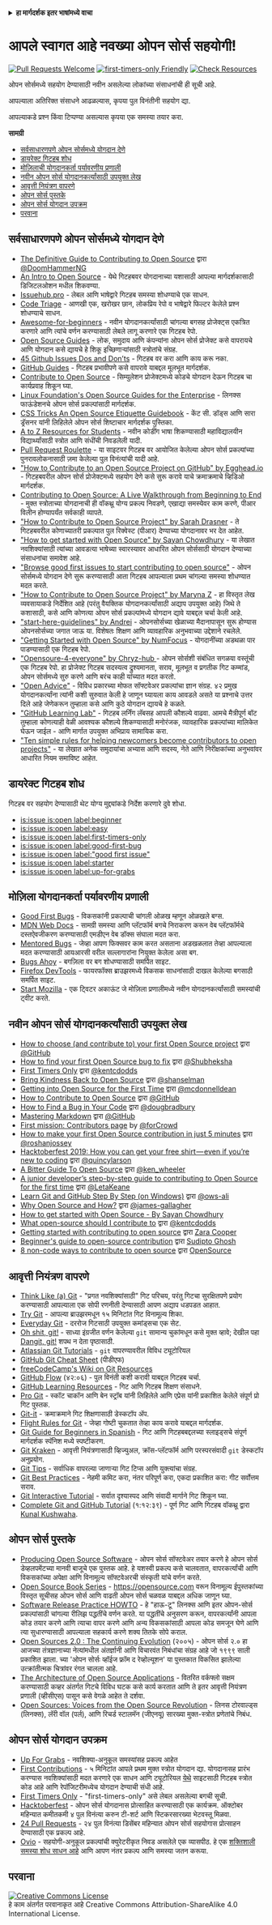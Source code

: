 <!-- Do not translate this -->
<details>
<summary>
<strong> हा मार्गदर्शक इतर भाषांमध्ये वाचा </strong>
</summary>
    <ul>
        <li><a href="./README.md"> English </a></li>
        <li><a href="./README-MR.md"> मराठी </a></li>
        <li><a href="./README-BN.md"> বাংলা </a></li>
        <li><a href="./README-CN.md"> 中文 </a></li>
        <li><a href="./README-RU.md"> русский </a></li>
        <li><a href="./README-RO.md"> Românesc </a></li>
        <li><a href="./README-IT.md"> Italiano </a></li>
        <li><a href="./README-ES.md"> Español </a></li>
        <li><a href="./README-pt-BR.md"> Português (BR) </a></li>
        <li><a href="./README-DE.md"> Deutsch </a></li>
        <li><a href="./README-GR.md"> Ελληνικά </a></li>
        <li><a href="./README-FR.md"> Français </a></li>
        <li><a href="./README-KO.md"> 한국어 </a></li>
        <li><a href="./README-JA.md"> 日本語 </a></li>
        <li><a href="./README-HI.md">हिंदी</a></li>
    </ul>
</details>
<!-- Do not translate this -->

# आपले स्वागत आहे नवख्या ओपन सोर्स सहयोगी!

[![Pull Requests Welcome](https://img.shields.io/badge/PRs-welcome-brightgreen.svg?style=flat)](http://makeapullrequest.com)
[![first-timers-only Friendly](https://img.shields.io/badge/first--timers--only-friendly-blue.svg)](https://www.firsttimersonly.com/)
[![Check Resources](https://github.com/freeCodeCamp/how-to-contribute-to-open-source/actions/workflows/test.yml/badge.svg)](https://github.com/freeCodeCamp/how-to-contribute-to-open-source/actions/workflows/test.yml)

ओपन सोर्समध्ये सहयोग देण्यासाठी नवीन असलेल्या लोकांच्या संसाधनांची ही सूची आहे.

आपल्याला अतिरिक्त संसाधने आढळल्यास, कृपया पुल विनंतीनी सहयोग द्या.

आपल्याकडे प्रश्न किंवा टिप्पण्या असल्यास कृपया एक समस्या तयार करा.

**सामग्री**

- [सर्वसाधारणपणे ओपन सोर्समध्ये योगदान देणे](#सर्वसाधारणपणे-ओपन-सोर्समध्ये-योगदान-देणे)
- [डायरेक्ट गिटहब शोध](#डायरेक्ट-गिटहब-शोध)
- [मोज़िलाची योगदानकर्ता पर्यावरणीय प्रणाली](#मोज़िला-योगदानकर्ता-पर्यावरणीय-प्रणाली)
- [नवीन ओपन सोर्स योगदानकर्त्यांसाठी उपयुक्त लेख](#नवीन-ओपन-सोर्स-योगदानकर्त्यांसाठी-उपयुक्त-लेख)
- [आवृत्ती नियंत्रण वापरणे](#आवृत्ती-नियंत्रण-वापरणे)
- [ओपन सोर्स पुस्तके](#ओपन-सोर्स-पुस्तके)
- [ओपन सोर्स योगदान उपक्रम](#ओपन-सोर्स-योगदान-उपक्रम)
- [परवाना](#परवाना)

## सर्वसाधारणपणे ओपन सोर्समध्ये योगदान देणे
- [The Definitive Guide to Contributing to Open Source](https://www.freecodecamp.org/news/the-definitive-guide-to-contributing-to-open-source-900d5f9f2282/) द्वारा [@DoomHammerNG](https://twitter.com/DoomHammerNG)
- [An Intro to Open Source](https://www.digitalocean.com/community/tutorial_series/an-introduction-to-open-source) - येथे गिटहबवर योगदानाच्या यशासाठी आपल्या मार्गदर्शकासाठी डिजिटलओशन मधील शिकवण्या.
- [Issuehub.pro](http://issuehub.pro/) - लेबल आणि भाषेद्वारे गिटहब समस्या शोधण्याचे एक साधन.
- [Code Triage](https://www.codetriage.com/) - आणखी एक, खरोखर छान, लोकप्रिय रेपो व भाषेद्वारे फिल्टर केलेले प्रश्न शोधण्याचे साधन.
- [Awesome-for-beginners](https://github.com/MunGell/awesome-for-beginners) - नवीन योगदानकर्त्यांसाठी चांगल्या बगसह प्रोजेक्ट्स एकत्रित करणारे आणि त्यांचे वर्णन करण्यासाठी लेबले लागू करणारे एक गिटहब रेपो.
- [Open Source Guides](https://opensource.guide/) - लोक, समुदाय आणि कंपन्यांना ओपन सोर्स प्रोजेक्ट कसे वापरायचे आणि योगदान कसे द्यायचे हे शिकू इच्छिणाऱ्यांसाठी स्त्रोतांचे संग्रह.
- [45 Github Issues Dos and Don’ts](https://hackernoon.com/45-github-issues-dos-and-donts-dfec9ab4b612) - गिटहब वर करा आणि काय करू नका.
- [GitHub Guides](https://docs.github.com/en) - गिटहब प्रभावीपणे कसे वापरावे याबद्दल मूलभूत मार्गदर्शक.
- [Contribute to Open Source](https://github.com/danthareja/contribute-to-open-source) - सिम्युलेशन प्रोजेक्टमध्ये कोडचे योगदान देऊन गिटहब चा कार्यप्रवाह शिकून घ्या.
- [Linux Foundation's Open Source Guides for the Enterprise](https://www.linuxfoundation.org/resources/open-source-guides) - लिनक्स फाऊंडेशनचे ओपन सोर्स प्रकल्पांसाठी मार्गदर्शक.
- [CSS Tricks An Open Source Etiquette Guidebook](https://css-tricks.com/open-source-etiquette-guidebook/) - केंट सी. डॉड्स आणि सारा ड्रॅसनर यांनी लिहिलेले ओपन सोर्स शिष्टाचार मार्गदर्शक पुस्तिका.
- [A to Z Resources for Students](https://github.com/dipakkr/A-to-Z-Resources-for-Students) - नवीन कोडींग भाषा शिकण्यासाठी महाविद्यालयीन विद्यार्थ्यांसाठी स्त्रोत आणि संधींची निवडलेली यादी.
- [Pull Request Roulette](http://www.pullrequestroulette.com/) - या साइटवर गिटहब वर आयोजित केलेल्या ओपन सोर्स प्रकल्पांच्या पुनरावलोकनासाठी ज़मा केलेल्या पुल विनंत्यांची यादी आहे.
- ["How to Contribute to an Open Source Project on GitHub" by Egghead.io](https://egghead.io/courses/how-to-contribute-to-an-open-source-project-on-github) - गिटहबवरील ओपन सोर्स प्रोजेक्टमध्ये सहयोग देणे कसे सुरू करावे याचे क्रमाक्रमाचे व्हिडिओ मार्गदर्शक.
- [Contributing to Open Source: A Live Walkthrough from Beginning to End](https://medium.com/@kevinjin/contributing-to-open-source-walkthrough-part-0-b3dc43e6b720) - मुक्त स्त्रोताच्या योगदानाची ही वॉकथ्रू योग्य प्रकल्प निवडणे, एखाद्या समस्येवर काम करणे, पीआर विलीन होण्यापर्यंत सर्वकाही व्यापते.
- ["How to Contribute to Open Source Project" by Sarah Drasner](https://css-tricks.com/how-to-contribute-to-an-open-source-project/) - ते गिटहबवरील कोणाच्यातरी प्रकल्पात पुल रिक्वेस्ट (पीआर) देण्याच्या योगदानावर भर देत आहेत.
- ["How to get started with Open Source" by Sayan Chowdhury](https://www.hackerearth.com/getstarted-opensource/) - या लेखात नवशिक्यांसाठी त्यांच्या आवडत्या भाषेच्या स्वारस्यावर आधारित ओपन सोर्ससाठी योगदान देण्याच्या संसाधनांचा समावेश आहे.
- ["Browse good first issues to start contributing to open source"](https://github.blog/2020-01-22-browse-good-first-issues-to-start-contributing-to-open-source/) - ओपन सोर्समध्ये योगदान देणे सुरू करण्यासाठी आता गिटहब आपल्याला प्रथम चांगल्या समस्या शोधण्यात मदत करते.
- ["How to Contribute to Open Source Project" by Maryna Z](https://rubygarage.org/blog/how-contribute-to-open-source-projects) - हा विस्तृत लेख व्यवसायाकडे निर्देशित आहे (परंतु वैयक्तिक योगदानकर्त्यांसाठी अद्याप उपयुक्त आहे) जिथे ते कशासाठी, कसे आणि कोणत्या ओपन सोर्स प्रकल्पांमध्ये योगदान द्यावे याबद्दल चर्चा केली आहे.
- ["start-here-guidelines" by Andrei](https://github.com/zero-to-mastery/start-here-guidelines) -
ओपनसोर्सच्या खेळाच्या मैदानापासून सुरू होण्यास ओपनसोर्सच्या जगात जाऊ या. विशेषतः शिक्षण आणि व्यावहारिक अनुभवाच्या उद्देशाने रचलेले.
- ["Getting Started with Open Source" by NumFocus](https://github.com/numfocus/getting-started-with-open-source) - योगदानींच्या अडथळा पार पाडण्यासाठी एक गिटहब रेपो.
- ["Opensoure-4-everyone" by Chryz-hub ](https://github.com/chryz-hub/opensource-4-everyone) - ओपन सोर्सशी संबंधित सगळया वस्तूंची एक गिटहब रेपो. हा प्रोजेक्ट गिटहब सदस्यत्व द्रुश्यमानता, सराव, मूलभूत व प्रगतीक गिट कम्मांड, ओपन सोर्समध्ये सुरु करणे आणि बरंच काही यांच्यात मदत करतो.
- ["Open Advice"](http://open-advice.org/) - विविध प्रकारच्या मोफत सॉफ्टवेअर प्रकल्पांचा ज्ञान संग्रह. ४२ प्रमुख योगदानकर्त्यांना त्यांनी कशी सुरुवात केली हे जाणून घ्यायला काय आवडले असते या प्रश्नाचे उत्तर दिले आहे जेणेकरून तुम्हाला कसे आणि कुठे योगदान द्यायचे हे कळते.
- ["GitHub Learning Lab"](https://lab.github.com/) - गिटहब लर्निंग लॅबसह आपली कौशल्ये वाढवा. आमचे मैत्रीपूर्ण बॉट तुम्हाला कोणत्याही वेळी आवश्यक कौशल्ये शिकण्यासाठी मनोरंजक, व्यावहारिक प्रकल्पांच्या मालिकेत घेऊन जाईल - आणि मार्गात उपयुक्त अभिप्राय सामायिक करा.
- ["Ten simple rules for helping newcomers become contributors to open projects"](https://journals.plos.org/ploscompbiol/article?id=10.1371/journal.pcbi.1007296) - या लेखात अनेक समुदायांचा अभ्यास आणि सदस्य, नेते आणि निरीक्षकांच्या अनुभवांवर आधारित नियम समाविष्ट आहेत.

## डायरेक्ट गिटहब शोध
गिटहब वर सहयोग देण्यासाठी थेट योग्य मुद्द्यांकडे निर्देश करणारे दुवे शोधा.
- [is:issue is:open label:beginner](https://github.com/search?q=is%3Aissue+is%3Aopen+label%3Abeginner&type=issues)
- [is:issue is:open label:easy](https://github.com/search?q=is%3Aissue+is%3Aopen+label%3Aeasy&type=issues)
- [is:issue is:open label:first-timers-only](https://github.com/search?q=is%3Aissue+is%3Aopen+label%3Afirst-timers-only&type=issues)
- [is:issue is:open label:good-first-bug](https://github.com/search?q=is%3Aissue+is%3Aopen+label%3Agood-first-bug&type=issues)
- [is:issue is:open label:"good first issue"](https://github.com/search?q=is%3Aissue+is%3Aopen+label%3A%22good+first+issue%22&type=issues)
- [is:issue is:open label:starter](https://github.com/search?q=is%3Aissue+is%3Aopen+label%3Astarter&type=issues)
- [is:issue is:open label:up-for-grabs](https://github.com/search?q=is%3Aissue+is%3Aopen+label%3Aup-for-grabs&type=issues)

## मोज़िला योगदानकर्ता पर्यावरणीय प्रणाली
- [Good First Bugs](https://bugzilla.mozilla.org/buglist.cgi?quicksearch=sw:%22[good%20first%20bug]%22&limit=0) - विकसकांनी प्रकल्पाची चांगली ओळख म्हणून ओळखले बग्स.
- [MDN Web Docs](https://developer.mozilla.org/en-US/docs/MDN/Contribute) - सामग्री समस्या आणि प्लॅटफॉर्म बगचे निराकरण करून वेब प्लॅटफॉर्मचे दस्तऐवजीकरण करण्यासाठी एमडीएन वेब डॉक्स संघाला मदत करा.
- [Mentored Bugs](https://bugzilla.mozilla.org/buglist.cgi?quicksearch=mentor%3A%40) - जेव्हा आपण फिक्सवर काम करत असताना अडखळलात तेव्हा आपल्याला मदत करण्यासाठी आयआरसी वरील सल्लागारांना नियुक्त केलेला असा बग.
- [Bugs Ahoy](https://www.joshmatthews.net/bugsahoy/) - बगज़िला वर बग शोधण्यासाठी समर्पित साइट.
- [Firefox DevTools](http://firefox-dev.tools/) - फायरफॉक्स ब्राउझरमध्ये विकसक साधनांसाठी दाखल केलेल्या बगसाठी समर्पित साइट.
- [Start Mozilla](https://twitter.com/StartMozilla) - एक ट्विटर अकाऊंट जे मोज़िला प्रणालीमध्ये नवीन योगदानकर्त्यांसाठी समस्यांची ट्वीट करते.

## नवीन ओपन सोर्स योगदानकर्त्यांसाठी उपयुक्त लेख
- [How to choose (and contribute to) your first Open Source project](https://github.com/collections/choosing-projects) द्वारा [@GitHub](https://github.com/github)
- [How to find your first Open Source bug to fix](https://www.freecodecamp.org/news/finding-your-first-open-source-project-or-bug-to-work-on-1712f651e5ba/) द्वारा [@Shubheksha](https://github.com/Shubheksha)
- [First Timers Only](https://kentcdodds.com/blog/first-timers-only) द्वारा [@kentcdodds](https://github.com/kentcdodds)
- [Bring Kindness Back to Open Source](https://web.archive.org/web/20201009150545/https://www.hanselman.com/blog/bring-kindness-back-to-open-source) द्वारा [@shanselman](https://github.com/shanselman)
- [Getting into Open Source for the First Time](https://www.nearform.com/blog/getting-into-open-source-for-the-first-time/) द्वारा [@mcdonnelldean](https://github.com/mcdonnelldean)
- [How to Contribute to Open Source](https://opensource.guide/how-to-contribute/) द्वारा [@GitHub](https://github.com/github/opensource.guide)
- [How to Find a Bug in Your Code](https://8thlight.com/insights/how-to-find-a-bug-in-your-code) द्वारा [@dougbradbury](https://twitter.com/dougbradbury)
- [Mastering Markdown](https://docs.github.com/features/mastering-markdown/) द्वारा [@GitHub](https://github.com/github/docs)
- [First mission: Contributors page](https://forcrowd.medium.com/first-mission-contributors-page-df24e6e70705#.2v2g0no29) by [@forCrowd](https://github.com/forCrowd)
- [How to make your first Open Source contribution in just 5 minutes](https://www.freecodecamp.org/news/how-to-make-your-first-open-source-contribution-in-just-5-minutes-aaad1fc59c9a/) द्वारा [@roshanjossey](https://github.com/Roshanjossey/)
- [Hacktoberfest 2019: How you can get your free shirt — even if you’re new to coding](https://www.freecodecamp.org/news/hacktoberfest-2018-how-you-can-get-your-free-shirt-even-if-youre-new-to-coding-96080dd0b01b/) द्वारा [@quincylarson](https://www.freecodecamp.org/news/author/quincylarson/)
- [A Bitter Guide To Open Source](https://medium.com/codezillas/a-bitter-guide-to-open-source-a8e3b6a3c1c4) द्वारा [@ken_wheeler](https://medium.com/@ken_wheeler)
- [A junior developer’s step-by-step guide to contributing to Open Source for the first time](https://hackernoon.com/contributing-to-open-source-the-sharks-are-photoshopped-47e22db1ab86) द्वारा [@LetaKeane](https://hackernoon.com/u/letakeane)
- [Learn Git and GitHub Step By Step (on Windows)](https://medium.com/illumination/path-to-learning-git-and-github-be93518e06dc) द्वारा [@ows-ali](https://medium.com/@ows_ali)
- [Why Open Source and How?](https://careerkarma.com/blog/open-source-projects-for-beginners/) द्वारा [@james-gallagher](https://careerkarma.com/blog/author/jamesgallagher/)
- [How to get started with Open Source - By Sayan Chowdhury](https://www.hackerearth.com/getstarted-opensource/)
- [What open-source should I contribute to](https://kentcdodds.com/blog/what-open-source-project-should-i-contribute-to/) द्वारा [@kentcdodds](https://github.com/kentcdodds)
- [Getting started with contributing to open source](https://stackoverflow.blog/2020/08/03/getting-started-with-contributing-to-open-source/) द्वारा [Zara Cooper](https://stackoverflow.blog/author/zara-cooper/)
- [Beginner's guide to open-source contribution](https://workat.tech/general/article/open-source-contribution-guide-xmhf1k601vdj) द्वारा [Sudipto Ghosh](https://github.com/pydevsg)
- [8 non-code ways to contribute to open source](https://opensource.com/life/16/1/8-ways-contribute-open-source-without-writing-code) द्वारा [OpenSource](https://twitter.com/OpenSourceWay)

## आवृत्ती नियंत्रण वापरणे
- [Think Like (a) Git](https://think-like-a-git.net/) - "प्रगत नवशिक्यांसाठी" गिट परिचय, परंतु गिटचा सुरक्षितपणे प्रयोग करण्यासाठी आपल्याला एक सोपी रणनीती देण्यासाठी आपण अद्याप धडपडत आहात.
- [Try Git](https://docs.github.com/en/get-started/quickstart/set-up-git) - आपल्या ब्राउझरमधून १५ मिनिटांत गिट विनामूल्य शिका.
- [Everyday Git](https://git-scm.com/docs/giteveryday) - दररोज गिटसाठी उपयुक्त कमांड्सचा एक सेट.
- [Oh shit, git!](https://ohshitgit.com/) - साध्या इंग्रजीत वर्णन केलेल्या `git` सामान्य चुकांमधून कसे मुक्त व्हावे; देखील पहा [Dangit, git!](https://dangitgit.com/) शपथ न देता पृष्ठासाठी.
- [Atlassian Git Tutorials](https://www.atlassian.com/git/tutorials) - `git` वापरण्यावरील विविध ट्यूटोरियल
- [GitHub Git Cheat Sheet](https://education.github.com/git-cheat-sheet-education.pdf) (पीडीएफ)
- [freeCodeCamp's Wiki on Git Resources](https://forum.freecodecamp.org/t/wiki-git-resources/13136)
- [GitHub Flow](https://www.youtube.com/watch?v=juLIxo42A_s) (४२:०६) - पुल विनंती कशी करावी याबद्दल गिटहब चर्चा.
- [GitHub Learning Resources](https://docs.github.com/en/free-pro-team@latest/github/getting-started-with-github/git-and-github-learning-resources) - गिट आणि गिटहब शिक्षण संसाधने.
- [Pro Git](https://git-scm.com/book/en/v2) - स्कॉट चाकॉन आणि बेन स्ट्रॉब यांनी लिहिलेले आणि एप्रेस यांनी प्रकाशित केलेले संपूर्ण प्रो गिट पुस्तक.
- [Git-it](https://github.com/jlord/git-it-electron) - क्रमाक्रमाने गिट शिक्षणासाठी डेस्कटॉप ॲप.
- [Flight Rules for Git](https://github.com/k88hudson/git-flight-rules) - जेव्हा गोष्टी चुकतात तेव्हा काय करावे याबद्दल मार्गदर्शक.
- [Git Guide for Beginners in Spanish](https://platzi.github.io/git-slides/#/) - गिट आणि गिटहबबद्दलच्या स्लाइड्सचे संपूर्ण मार्गदर्शक स्पॅनिश मध्ये स्पष्टीकरण.
- [Git Kraken](https://www.gitkraken.com/git-client) - आवृत्ती नियंत्रणासाठी व्हिज्युअल, क्रॉस-प्लॅटफॉर्म आणि परस्परसंवादी `git` डेस्कटॉप अनुप्रयोग.
- [Git Tips](https://github.com/git-tips/tips) - सर्वाधिक वापरल्या जाणार्‍या गिट टिप्स आणि युक्त्यांचा संग्रह.
- [Git Best Practices](https://sethrobertson.github.io/GitBestPractices/) - नेहमी कमिट करा, नंतर परिपूर्ण करा, एकदा प्रकाशित करा: गीट सर्वोत्तम सराव.
- [Git Interactive Tutorial](https://learngitbranching.js.org/) - सर्वात दृश्यास्पद आणि संवादी मार्गाने गिट शिकून घ्या.
- [Complete Git and GitHub Tutorial](https://www.youtube.com/watch?v=apGV9Kg7ics) (१:१२:३९) - पूर्ण गिट आणि गिटहब वॉकथ्रू द्वारा [Kunal Kushwaha](https://www.youtube.com/channel/UCBGOUQHNNtNGcGzVq5rIXjw).

## ओपन सोर्स पुस्तके
- [Producing Open Source Software](https://producingoss.com/) - ओपन सोर्स सॉफ्टवेअर तयार करणे हे ओपन सोर्स डेव्हलपमेंटच्या मानवी बाजूचे एक पुस्तक आहे. हे यशस्वी प्रकल्प कसे चालवतात, वापरकर्त्यांची आणि विकसकांच्या अपेक्षा आणि विनामूल्य सॉफ्टवेअरची संस्कृती यांचे वर्णन करते.
- [Open Source Book Series](https://opensource.com/resources/ebooks) - https://opensource.com वरून विनामूल्य ईपुस्तकांच्या विस्तृत सूचीसह ओपन सोर्स आणि वाढती ओपन सोर्स चळवळ याबद्दल अधिक जाणून घ्या.
- [Software Release Practice HOWTO](https://tldp.org/HOWTO/Software-Release-Practice-HOWTO/) - हे "हाऊ-टू" लिनक्स आणि इतर ओपन-सोर्स प्रकल्पांसाठी चांगल्या रीलिझ पद्धतींचे वर्णन करते. या पद्धतींचे अनुसरण करून, वापरकर्त्यांनी आपला कोड तयार करणे आणि त्याचा वापर करणे आणि अन्य विकसकांसाठी आपला कोड समजून घेणे आणि त्या सुधारण्यासाठी आपल्याला सहकार्य करणे शक्य तितके सोपे कराल.
- [Open Sources 2.0 : The Continuing Evolution](https://archive.org/details/opensources2.000diborich) (२००५) - ओपन सोर्स २.० हा आजच्या तंत्रज्ञानाच्या नेत्यांमधील अंतर्ज्ञानी आणि विचारवंत निबंधांचा संग्रह आहे जो १९९९ साली प्रकाशित झाला. च्या 'ओपन सोर्सः व्हॉईज फ्रॉम द रेव्होल्यूशन' या पुस्तकात विकसित झालेल्या उत्क्रांतीत्मक चित्रांवर रंगत चालला आहे.
- [The Architecture of Open Source Applications](http://www.aosabook.org/en/git.html) - वितरित वर्कफ्लो सक्षम करण्यासाठी कव्हर अंतर्गत गिटचे विविध घटक कसे कार्य करतात आणि ते इतर आवृत्ती नियंत्रण प्रणाली (व्हीसीएस) पासून कसे वेगळे आहेत ते दर्शवा.
- [Open Sources: Voices from the Open Source Revolution](https://www.oreilly.com/openbook/opensources/book/) - लिनस टोरवाल्ड्स (लिनक्स), लॅरी वॉल (पर्ल), आणि रिचर्ड स्टालमॅन (जीएनयू) सारख्या मुक्त-स्त्रोत प्रणेतांचे निबंध.

## ओपन सोर्स योगदान उपक्रम
- [Up For Grabs](https://up-for-grabs.net/) - नवशिक्या-अनुकूल समस्यांसह प्रकल्प आहेत
- [First Contributions](https://firstcontributions.github.io/) - ५ मिनिटांत आपले प्रथम मुक्त स्त्रोत योगदान द्या. योगदानासह प्रारंभ करण्यास नवशिक्यांसाठी मदत करणारे एक साधन आणि ट्यूटोरियल [येथे](https://github.com/firstcontributions/first-contributions) साइटसाठी गिटहब स्त्रोत कोड आहे आणि रेपॉजिटरीमध्येच योगदान देण्याची संधी आहे.
- [First Timers Only](https://www.firsttimersonly.com/) - "first-timers-only" असे लेबल असलेल्या बगची सूची.
- [Hacktoberfest](https://hacktoberfest.digitalocean.com/) - ओपन सोर्स योगदानास प्रोत्साहित करण्यासाठी एक कार्यक्रम. ऑक्टोबर महिन्यात कमीतकमी ४ पुल विनंत्या करुन टी-शर्ट आणि स्टिकरसारख्या भेटवस्तू मिळवा.
- [24 Pull Requests](https://24pullrequests.com) - २४ पुल विनंत्या डिसेंबर महिन्यात ओपन सोर्स सहयोगास प्रोत्साहन देण्यासाठी एक प्रकल्प आहे.
- [Ovio](https://ovio.org) - सहयोगी-अनुकूल प्रकल्पांची क्युरेटरीकृत निवड असलेले एक व्यासपीठ. हे एक [शक्तिशाली समस्या शोध साधन आहे](https://ovio.org/issues) आणि आपण नंतर प्रकल्प आणि समस्या जतन करूया.

## परवाना
<a rel="license" href="https://creativecommons.org/licenses/by-sa/4.0/"><img alt="Creative Commons License" style="border-width:0" src="https://licensebuttons.net/l/by-sa/4.0/88x31.png" /></a><br />हे काम अंतर्गत परवानाकृत आहे <a>Creative Commons Attribution-ShareAlike 4.0 International License</a>.
